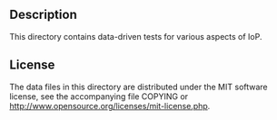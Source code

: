Description
------------

This directory contains data-driven tests for various aspects of IoP.

License
--------

The data files in this directory are distributed under the MIT software
license, see the accompanying file COPYING or
http://www.opensource.org/licenses/mit-license.php.

